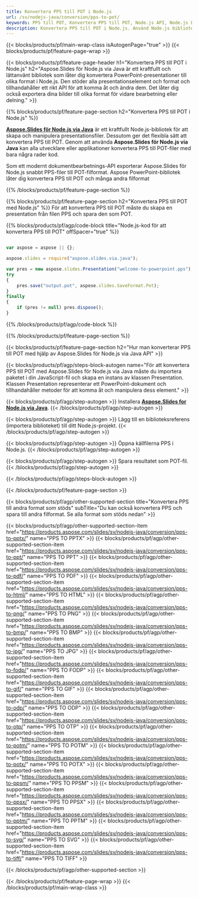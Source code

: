 ```yaml
---
title: Konvertera PPS till POT i Node.js
url: /sv/nodejs-java/conversion/pps-to-pot/
keywords: PPS till POT, Konvertera PPS till POT, Node.js API, Node.js Library, PPS, POT
description: Konvertera PPS till POT i Node.js. Använd Node.js biblioteks-API för att konvertera PPS-filer till POTs
---
```


{{< blocks/products/pf/main-wrap-class isAutogenPage="true" >}}
{{< blocks/products/pf/feature-page-wrap >}}

{{< blocks/products/pf/feature-page-header h1="Konvertera PPS till POT i Node.js" h2="Aspose.Slides för Node.js via Java är ett kraftfullt och lättanvänt bibliotek som låter dig konvertera PowerPoint-presentationer till olika format i Node.js. Den stöder alla presentationselement och format och tillhandahåller ett rikt API för att komma åt och ändra dem. Det låter dig också exportera dina bilder till olika format för vidare bearbetning eller delning." >}}

{{% blocks/products/pf/feature-page-section h2="Konvertera PPS till POT i Node.js" %}}

[**Aspose.Slides för Node.js via Java**](https://products.aspose.com/slides/sv/nodejs-java/) är ett kraftfullt Node.js-bibliotek för att skapa och manipulera presentationsfiler. Dessutom ger det flexibla sätt att konvertera PPS till POT. Genom att använda **Aspose.Slides för Node.js via Java** kan alla utvecklare eller applikationer konvertera PPS till POT-filer med bara några rader kod.

Som ett modernt dokumentbearbetnings-API exporterar Aspose.Slides för Node.js snabbt PPS-filer till POT-filformat. Aspose PowerPoint-bibliotek låter dig konvertera PPS till POT och många andra filformat

{{% /blocks/products/pf/feature-page-section %}}

{{% blocks/products/pf/feature-page-section  h2="Konvertera PPS till POT med Node.js" %}}
För att konvertera PPS till POT måste du skapa en presentation från filen PPS och spara den som POT.

{{% blocks/products/pf/agp/code-block title="Node.js-kod för att konvertera PPS till POT" offSpacer="true" %}}

```javascript

var aspose = aspose || {};

aspose.slides = require("aspose.slides.via.java");

var pres = new aspose.slides.Presentation("welcome-to-powerpoint.pps");
try
{
    pres.save("output.pot", aspose.slides.SaveFormat.Pot);
}
finally
{
    if (pres != null) pres.dispose();
}
```


{{% /blocks/products/pf/agp/code-block %}}

{{% /blocks/products/pf/feature-page-section %}}

{{< blocks/products/pf/feature-page-section  h2="Hur man konverterar PPS till POT med hjälp av Aspose.Slides för Node.js via Java API" >}}

{{< blocks/products/pf/agp/steps-block-autogen name="För att konvertera PPS till POT med Aspose.Slides för Node.js via Java måste du importera paketet i din JavaScript-fil och skapa en instans av klassen Presentation. Klassen Presentation representerar ett PowerPoint-dokument och tillhandahåller metoder för att komma åt och manipulera dess element." >}}

{{< blocks/products/pf/agp/step-autogen >}}
Installera [**Aspose.Slides for Node.js via Java**](https://products.aspose.com/slides/sv/nodejs-java/).
{{< /blocks/products/pf/agp/step-autogen >}}

{{< blocks/products/pf/agp/step-autogen >}}
Lägg till en biblioteksreferens (importera biblioteket) till ditt Node.js-projekt.
{{< /blocks/products/pf/agp/step-autogen >}}

{{< blocks/products/pf/agp/step-autogen >}}
Öppna källfilerna PPS i Node.js.
{{< /blocks/products/pf/agp/step-autogen >}}

{{< blocks/products/pf/agp/step-autogen >}}
Spara resultatet som POT-fil.
{{< /blocks/products/pf/agp/step-autogen >}}

{{< /blocks/products/pf/agp/steps-block-autogen >}}

{{< /blocks/products/pf/feature-page-section >}}

{{< blocks/products/pf/agp/other-supported-section title="Konvertera PPS till andra format som stöds" subTitle="Du kan också konvertera PPS och spara till andra filformat. Se alla format som stöds nedan" >}}

{{< blocks/products/pf/agp/other-supported-section-item href="https://products.aspose.com/slides/sv/nodejs-java/conversion/pps-to-pptx/" name="PPS TO PPTX" >}}
{{< blocks/products/pf/agp/other-supported-section-item href="https://products.aspose.com/slides/sv/nodejs-java/conversion/pps-to-ppt/" name="PPS TO PPT" >}}
{{< blocks/products/pf/agp/other-supported-section-item href="https://products.aspose.com/slides/sv/nodejs-java/conversion/pps-to-pdf/" name="PPS TO PDF" >}}
{{< blocks/products/pf/agp/other-supported-section-item href="https://products.aspose.com/slides/sv/nodejs-java/conversion/pps-to-html/" name="PPS TO HTML" >}}
{{< blocks/products/pf/agp/other-supported-section-item href="https://products.aspose.com/slides/sv/nodejs-java/conversion/pps-to-png/" name="PPS TO PNG" >}}
{{< blocks/products/pf/agp/other-supported-section-item href="https://products.aspose.com/slides/sv/nodejs-java/conversion/pps-to-bmp/" name="PPS TO BMP" >}}
{{< blocks/products/pf/agp/other-supported-section-item href="https://products.aspose.com/slides/sv/nodejs-java/conversion/pps-to-jpg/" name="PPS TO JPG" >}}
{{< blocks/products/pf/agp/other-supported-section-item href="https://products.aspose.com/slides/sv/nodejs-java/conversion/pps-to-fodp/" name="PPS TO FODP" >}}
{{< blocks/products/pf/agp/other-supported-section-item href="https://products.aspose.com/slides/sv/nodejs-java/conversion/pps-to-gif/" name="PPS TO GIF" >}}
{{< blocks/products/pf/agp/other-supported-section-item href="https://products.aspose.com/slides/sv/nodejs-java/conversion/pps-to-odp/" name="PPS TO ODP" >}}
{{< blocks/products/pf/agp/other-supported-section-item href="https://products.aspose.com/slides/sv/nodejs-java/conversion/pps-to-otp/" name="PPS TO OTP" >}}
{{< blocks/products/pf/agp/other-supported-section-item href="https://products.aspose.com/slides/sv/nodejs-java/conversion/pps-to-potm/" name="PPS TO POTM" >}}
{{< blocks/products/pf/agp/other-supported-section-item href="https://products.aspose.com/slides/sv/nodejs-java/conversion/pps-to-potx/" name="PPS TO POTX" >}}
{{< blocks/products/pf/agp/other-supported-section-item href="https://products.aspose.com/slides/sv/nodejs-java/conversion/pps-to-ppsm/" name="PPS TO PPSM" >}}
{{< blocks/products/pf/agp/other-supported-section-item href="https://products.aspose.com/slides/sv/nodejs-java/conversion/pps-to-ppsx/" name="PPS TO PPSX" >}}
{{< blocks/products/pf/agp/other-supported-section-item href="https://products.aspose.com/slides/sv/nodejs-java/conversion/pps-to-pptm/" name="PPS TO PPTM" >}}
{{< blocks/products/pf/agp/other-supported-section-item href="https://products.aspose.com/slides/sv/nodejs-java/conversion/pps-to-svg/" name="PPS TO SVG" >}}
{{< blocks/products/pf/agp/other-supported-section-item href="https://products.aspose.com/slides/sv/nodejs-java/conversion/pps-to-tiff/" name="PPS TO TIFF" >}}


{{< /blocks/products/pf/agp/other-supported-section >}}

{{< /blocks/products/pf/feature-page-wrap >}}
{{< /blocks/products/pf/main-wrap-class >}}